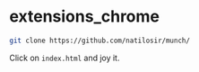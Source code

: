 # extensions_chrome

```bash
git clone https://github.com/natilosir/munch/
```

Click on `index.html` and joy it.    